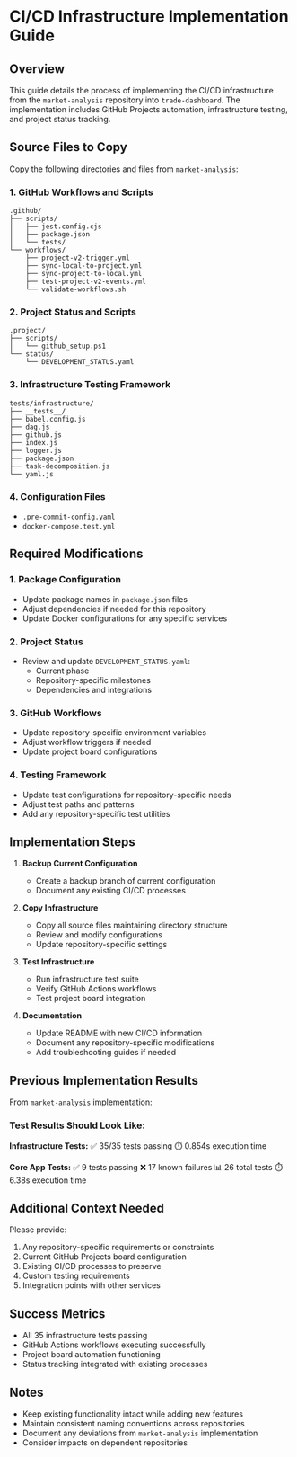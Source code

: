 # CI/CD Infrastructure Implementation Guide

## Overview
This guide details the process of implementing the CI/CD infrastructure from the `market-analysis` repository into `trade-dashboard`. The implementation includes GitHub Projects automation, infrastructure testing, and project status tracking.

## Source Files to Copy
Copy the following directories and files from `market-analysis`:

### 1. GitHub Workflows and Scripts
```
.github/
├── scripts/
│   ├── jest.config.cjs
│   ├── package.json
│   └── tests/
└── workflows/
    ├── project-v2-trigger.yml
    ├── sync-local-to-project.yml
    ├── sync-project-to-local.yml
    ├── test-project-v2-events.yml
    └── validate-workflows.sh
```

### 2. Project Status and Scripts
```
.project/
├── scripts/
│   └── github_setup.ps1
└── status/
    └── DEVELOPMENT_STATUS.yaml
```

### 3. Infrastructure Testing Framework
```
tests/infrastructure/
├── __tests__/
├── babel.config.js
├── dag.js
├── github.js
├── index.js
├── logger.js
├── package.json
├── task-decomposition.js
└── yaml.js
```

### 4. Configuration Files
- `.pre-commit-config.yaml`
- `docker-compose.test.yml`

## Required Modifications

### 1. Package Configuration
- Update package names in `package.json` files
- Adjust dependencies if needed for this repository
- Update Docker configurations for any specific services

### 2. Project Status
- Review and update `DEVELOPMENT_STATUS.yaml`:
  - Current phase
  - Repository-specific milestones
  - Dependencies and integrations

### 3. GitHub Workflows
- Update repository-specific environment variables
- Adjust workflow triggers if needed
- Update project board configurations

### 4. Testing Framework
- Update test configurations for repository-specific needs
- Adjust test paths and patterns
- Add any repository-specific test utilities

## Implementation Steps

1. **Backup Current Configuration**
   - Create a backup branch of current configuration
   - Document any existing CI/CD processes

2. **Copy Infrastructure**
   - Copy all source files maintaining directory structure
   - Review and modify configurations
   - Update repository-specific settings

3. **Test Infrastructure**
   - Run infrastructure test suite
   - Verify GitHub Actions workflows
   - Test project board integration

4. **Documentation**
   - Update README with new CI/CD information
   - Document any repository-specific modifications
   - Add troubleshooting guides if needed

## Previous Implementation Results
From `market-analysis` implementation:

### Test Results Should Look Like:
**Infrastructure Tests:**
✅ 35/35 tests passing
⏱️ 0.854s execution time

**Core App Tests:**
✅ 9 tests passing
❌ 17 known failures
📊 26 total tests
⏱️ 6.38s execution time

## Additional Context Needed
Please provide:
1. Any repository-specific requirements or constraints
2. Current GitHub Projects board configuration
3. Existing CI/CD processes to preserve
4. Custom testing requirements
5. Integration points with other services

## Success Metrics
- All 35 infrastructure tests passing
- GitHub Actions workflows executing successfully
- Project board automation functioning
- Status tracking integrated with existing processes

## Notes
- Keep existing functionality intact while adding new features
- Maintain consistent naming conventions across repositories
- Document any deviations from `market-analysis` implementation
- Consider impacts on dependent repositories

